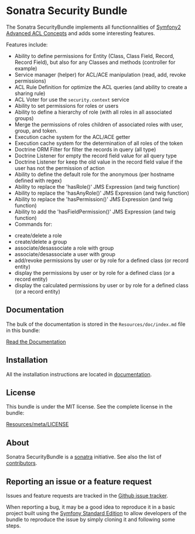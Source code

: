﻿Sonatra Security Bundle
=======================

The Sonatra SecurityBundle implements all functionnalities of 
[Symfony2 Advanced ACL Concepts](http://symfony.com/doc/current/cookbook/security/acl_advanced.html) 
and adds some interesting features.


Features include:

- Ability to define permissions for Entity (Class, Class Field, Record, Record Field), but also for any Classes and methods (controller for example)
- Service manager (helper) for ACL/ACE manipulation (read, add, revoke permissions)
- ACL Rule Definition for optimize the ACL queries (and ability to create a sharing rule)
- ACL Voter for use the `security.context` service
- Ability to set permissions for roles or users
- Ability to define a hierarchy of role (with all roles in all associated groups)
- Merge the permissions of roles children of associated roles with user, group, and token.
- Execution cache system for the ACL/ACE getter
- Execution cache system for the determination of all roles of the token
- Doctrine ORM Filter for filter the records in query (all type)
- Doctrine Listener for empty the record field value for all query type
- Doctrine Listener for keep the old value in the record field value if the user has not the permission of action
- Ability to define the default role for the anonymous (per hostname defined with regex)
- Ability to replace the 'hasRole()' JMS Expression (and twig function)
- Ability to replace the 'hasAnyRole()' JMS Expression (and twig function)
- Ability to replace the 'hasPermission()' JMS Expression (and twig function)
- Ability to add the 'hasFieldPermission()' JMS Expression (and twig function)
- Commands for:
 * create/delete a role
 * create/delete a group
 * associate/desassociate a role with group
 * associate/desassociate a user with group
 * add/revoke permissions by user or by role for a defined class (or record entity)
 * display the permissions by user or by role for a defined class (or a record entity)
 * display the calculated permissions by user or by role for a defined class (or a record entity)

Documentation
-------------

The bulk of the documentation is stored in the `Resources/doc/index.md`
file in this bundle:

[Read the Documentation](Resources/doc/index.md)

Installation
------------

All the installation instructions are located in [documentation](Resources/doc/index.md).

License
-------

This bundle is under the MIT license. See the complete license in the bundle:

[Resources/meta/LICENSE](Resources/meta/LICENSE)

About
-----

Sonatra SecurityBundle is a [sonatra](https://github.com/sonatra) initiative.
See also the list of [contributors](https://github.com/sonatra/SonatraSecurityBundle/contributors).

Reporting an issue or a feature request
---------------------------------------

Issues and feature requests are tracked in the [Github issue tracker](https://github.com/sonatra/SonatraSecurityBundle/issues).

When reporting a bug, it may be a good idea to reproduce it in a basic project
built using the [Symfony Standard Edition](https://github.com/symfony/symfony-standard)
to allow developers of the bundle to reproduce the issue by simply cloning it
and following some steps.
